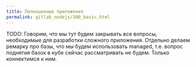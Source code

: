 ```yaml
---
title: Полноценные приложения
permalink: gitlab_nodejs/300_basic.html
---
```


TODO: Говорим, что мы тут будем закрывать все вопросы, необходимые для разработки сложного приложения. Отдельно делаем ремарку про базы, что мы будем использовать managed, т.е. вопрос поднятия базок в кубе сейчас рассматривать не будем. Только коннектимся к ним.

<div id="go-forth-button">
    <go-forth url="201_build.html" label="Сборка образа" framework="{{ page.label_framework }}" ci="{{ page.label_ci }}" guide-code="{{ page.guide_code }}" base-url="{{ site.baseurl }}"></go-forth>
</div>

